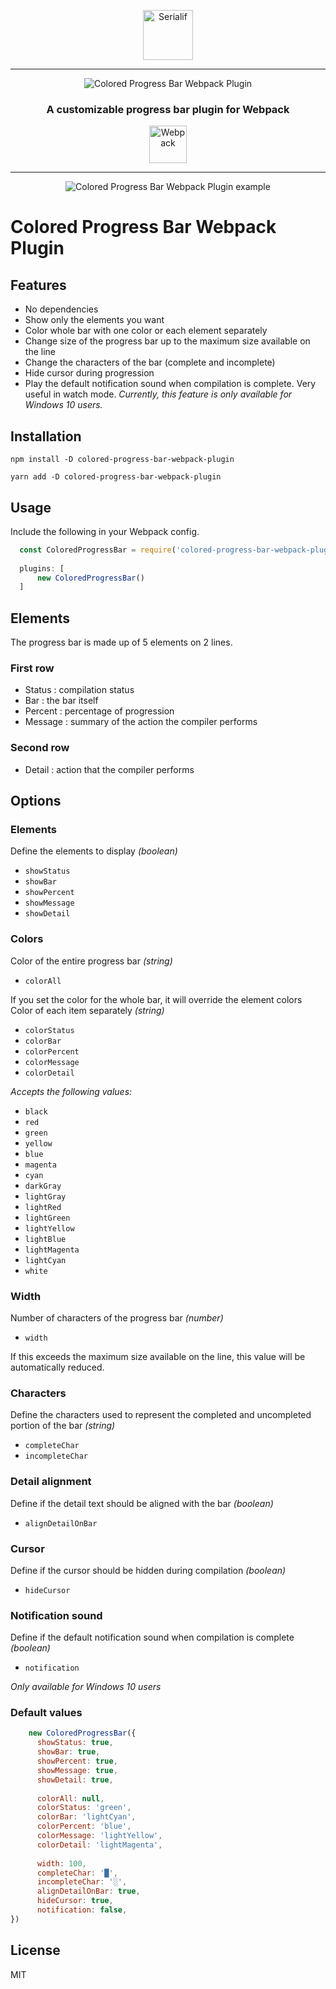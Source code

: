 <div align="center">
    <p align="center"><a href="https://serialif.com"><img width="80" height="80" src="https://serialif.com/images/serialif-white.png" alt="Serialif"></a>
<hr>
    <p align="center"><img src="https://serialif.com/images/colored-progress-bar-webpack-plugin-logo.png"
             alt="Colored Progress Bar Webpack Plugin"></p>

<h3 align="center">A customizable progress bar plugin for Webpack</h3>
<p align="center"><a href="https://github.com/webpack/webpack"><img width="60" height="60" src="https://webpack.js.org/assets/icon-square-big.svg" alt="Webpack"></a></p>
<hr>
<p align="center"><img src="https://serialif.com/images/colored-progress-bar-webpack-plugin-examples2.png"
             alt="Colored Progress Bar Webpack Plugin example"></p>
</div>

# Colored Progress Bar Webpack Plugin

## Features
- No dependencies
- Show only the elements you want
- Color whole bar with one color or each element separately
- Change size of the progress bar up to the maximum size available on the line
- Change the characters of the bar (complete and incomplete)
- Hide cursor during progression
- Play the default notification sound when compilation is complete. Very useful in watch mode. *Currently, this feature is only available for Windows 10 users.*

## Installation

```
npm install -D colored-progress-bar-webpack-plugin
```
```
yarn add -D colored-progress-bar-webpack-plugin
```

## Usage

Include the following in your Webpack config.

```javascript
  const ColoredProgressBar = require('colored-progress-bar-webpack-plugin');
  
  plugins: [
      new ColoredProgressBar()
  ]
```

## Elements
The progress bar is made up of 5 elements on 2 lines.
### First row

- Status : compilation status
- Bar : the bar itself 
- Percent : percentage of progression
- Message : summary of the action the compiler performs
### Second row
- Detail : action that the compiler performs

## Options
### Elements
Define the elements to display *(boolean)*
  - `showStatus`
  - `showBar`
  - `showPercent`
  - `showMessage`
  - `showDetail`
### Colors
Color of the entire progress bar *(string)*
  - `colorAll`
    
  If you set the color for the whole bar, it will override the element colors
Color of each item separately *(string)*
  - `colorStatus`
  - `colorBar`
  - `colorPercent`
  - `colorMessage`
  - `colorDetail`

*Accepts the following values:*
  - `black`
  - `red`
  - `green`
  - `yellow`
  - `blue`
  - `magenta`
  - `cyan`
  - `darkGray`
  - `lightGray`
  - `lightRed`
  - `lightGreen`
  - `lightYellow`
  - `lightBlue`
  - `lightMagenta`
  - `lightCyan`
  - `white`
### Width
Number of characters of the progress bar *(number)*
  - `width`

  If this exceeds the maximum size available on the line, this value will be automatically reduced.
### Characters
Define the characters used to represent the completed and uncompleted portion of the bar *(string)*
  - `completeChar`
  - `incompleteChar`
### Detail alignment
Define if the detail text should be aligned with the bar *(boolean)*
  - `alignDetailOnBar`
### Cursor
Define if the cursor should be hidden during compilation *(boolean)*
  - `hideCursor`
### Notification sound
Define if the default notification sound when compilation is complete *(boolean)*
  - `notification`

*Only available for Windows 10 users*
### Default values

```javascript
    new ColoredProgressBar({
      showStatus: true,
      showBar: true,
      showPercent: true,
      showMessage: true,
      showDetail: true,
    
      colorAll: null,
      colorStatus: 'green',
      colorBar: 'lightCyan',
      colorPercent: 'blue',
      colorMessage: 'lightYellow',
      colorDetail: 'lightMagenta',
    
      width: 100,
      completeChar: '█',
      incompleteChar: '░',
      alignDetailOnBar: true,
      hideCursor: true,
      notification: false,
})
```
## License

MIT